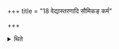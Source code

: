 +++
title = "18 वेद्यास्तरणादि सौमिकङ् कर्म"

+++

<details><summary>थिते</summary>

वेद्यास्तरणादि सौमिकं कर्म प्रतिपद्यते १८
</details>
